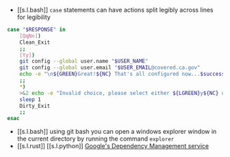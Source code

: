 
- [[s.l.bash]] `case` statements can have actions split legibly across lines for legibility

```bash
case "$RESPONSE" in
	[QqNn]) 
	Clean_Exit
	;;
	[Yy])
	git config --global user.name "$USER_NAME"
	git config --global user.email "$USER_EMAIL@covered.ca.gov"
	echo -e "\n${GREEN}Great!${NC} That's all configured now...$successful_execution_msg"
	;;
	*)
	>&2 echo -e "Invalid choice, please select either ${LGREEN}y${NC} or ${LRED}n${NC}\n\n"
	sleep 1
	Dirty_Exit
	;;
esac
```

- [[s.l.bash]] using git bash you can open a windows explorer window in the current directory by running the command `explorer`
-  [[s.l.rust]] [[s.l.python]] [Google's Dependency Management service](https://deps.dev/)
  

